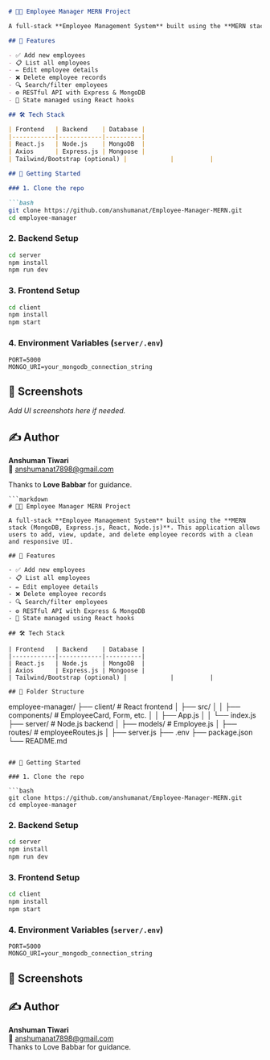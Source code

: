 ```markdown
# 🧑‍💼 Employee Manager MERN Project

A full-stack **Employee Management System** built using the **MERN stack (MongoDB, Express.js, React, Node.js)**. This application allows users to add, view, update, and delete employee records with a clean and responsive UI.

## 📌 Features

- ✅ Add new employees  
- 📋 List all employees  
- ✏️ Edit employee details  
- ❌ Delete employee records  
- 🔍 Search/filter employees  
- ⚙️ RESTful API with Express & MongoDB  
- 🧠 State managed using React hooks  

## 🛠️ Tech Stack

| Frontend   | Backend    | Database |
|------------|------------|----------|
| React.js   | Node.js    | MongoDB  |
| Axios      | Express.js | Mongoose |
| Tailwind/Bootstrap (optional) |            |          |

## 🚀 Getting Started

### 1. Clone the repo

```bash
git clone https://github.com/anshumanat/Employee-Manager-MERN.git
cd employee-manager
```

### 2. Backend Setup

```bash
cd server
npm install
npm run dev
```

### 3. Frontend Setup

```bash
cd client
npm install
npm start
```

### 4. Environment Variables (`server/.env`)

```env
PORT=5000
MONGO_URI=your_mongodb_connection_string
```

## 📸 Screenshots

_Add UI screenshots here if needed._

## ✍️ Author

**Anshuman Tiwari**  
📧 anshumanat7898@gmail.com  

Thanks to **Love Babbar** for guidance.
```
```markdown
# 🧑‍💼 Employee Manager MERN Project

A full-stack **Employee Management System** built using the **MERN stack (MongoDB, Express.js, React, Node.js)**. This application allows users to add, view, update, and delete employee records with a clean and responsive UI.

## 📌 Features

- ✅ Add new employees
- 📋 List all employees
- ✏️ Edit employee details
- ❌ Delete employee records
- 🔍 Search/filter employees
- ⚙️ RESTful API with Express & MongoDB
- 🧠 State managed using React hooks

## 🛠️ Tech Stack

| Frontend   | Backend    | Database |
|------------|------------|----------|
| React.js   | Node.js    | MongoDB  |
| Axios      | Express.js | Mongoose |
| Tailwind/Bootstrap (optional) |            |          |

## 📂 Folder Structure

```
employee-manager/
├── client/              # React frontend
│   ├── src/
│   │   ├── components/  # EmployeeCard, Form, etc.
│   │   ├── App.js
│   │   └── index.js
├── server/              # Node.js backend
│   ├── models/          # Employee.js
│   ├── routes/          # employeeRoutes.js
│   ├── server.js
├── .env
├── package.json
└── README.md
```

## 🚀 Getting Started

### 1. Clone the repo

```bash
git clone https://github.com/anshumanat/Employee-Manager-MERN.git
cd employee-manager
```

### 2. Backend Setup

```bash
cd server
npm install
npm run dev
```

### 3. Frontend Setup

```bash
cd client
npm install
npm start
```

### 4. Environment Variables (`server/.env`)

```env
PORT=5000
MONGO_URI=your_mongodb_connection_string
```

## 📸 Screenshots

 

## ✍️ Author

**Anshuman Tiwari**  
📧 anshumanat7898@gmail.com  
Thanks to Love Babbar for guidance.
```
